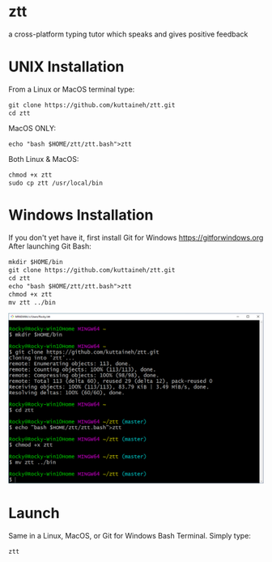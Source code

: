 # ztt
a cross-platform typing tutor which speaks and gives positive feedback

# UNIX Installation

From a Linux or MacOS terminal type:
```
git clone https://github.com/kuttaineh/ztt.git
cd ztt
```
MacOS ONLY:
```
echo "bash $HOME/ztt/ztt.bash">ztt
```
Both Linux & MacOS:
```
chmod +x ztt
sudo cp ztt /usr/local/bin
```
# Windows Installation

If you don't yet have it, first install Git for Windows https://gitforwindows.org
After launching Git Bash:
```
mkdir $HOME/bin
git clone https://github.com/kuttaineh/ztt.git
cd ztt
echo "bash $HOME/ztt/ztt.bash">ztt
chmod +x ztt
mv ztt ../bin
```

![Git for Windows](gitforwindows.png)


# Launch

Same in a Linux, MacOS, or Git for Windows Bash Terminal. Simply type:
```
ztt
```
